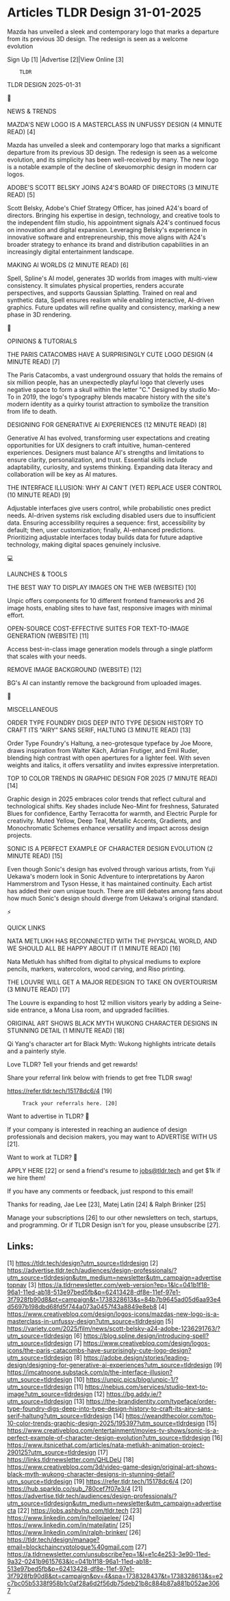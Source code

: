 # Articles TLDR Design 31-01-2025

Mazda has unveiled a sleek and contemporary logo that marks a
departure from its previous 3D design. The redesign is seen as a
welcome
evolution ‌ ‌ ‌ ‌ ‌ ‌ ‌ ‌ ‌ ‌ ‌ ‌ ‌ ‌ ‌ ‌ ‌ ‌ ‌ ‌ ‌ ‌ ‌ ‌ ‌ ‌  ‌ ‌ ‌ ‌ ‌ ‌ ‌ ‌ ‌ ‌ ‌ ‌ ‌ ‌ ‌ ‌ ‌ ‌ ‌ ‌ ‌ ‌ ‌ ‌ ‌ ‌ 


 Sign Up [1] |Advertise [2]|View Online [3] 

		TLDR 

TLDR DESIGN 2025-01-31

📱 

NEWS & TRENDS

 MAZDA'S NEW LOGO IS A MASTERCLASS IN UNFUSSY DESIGN (4 MINUTE READ)
[4] 

 Mazda has unveiled a sleek and contemporary logo that marks a
significant departure from its previous 3D design. The redesign is
seen as a welcome evolution, and its simplicity has been well-received
by many. The new logo is a notable example of the decline of
skeuomorphic design in modern car logos. 

 ADOBE'S SCOTT BELSKY JOINS A24'S BOARD OF DIRECTORS (3 MINUTE READ)
[5] 

 Scott Belsky, Adobe's Chief Strategy Officer, has joined A24's board
of directors. Bringing his expertise in design, technology, and
creative tools to the independent film studio, his appointment signals
A24's continued focus on innovation and digital expansion. Leveraging
Belsky's experience in innovative software and entrepreneurship, this
move aligns with A24's broader strategy to enhance its brand and
distribution capabilities in an increasingly digital entertainment
landscape. 

 MAKING AI WORLDS (2 MINUTE READ) [6] 

 Spell, Spline's AI model, generates 3D worlds from images with
multi-view consistency. It simulates physical properties, renders
accurate perspectives, and supports Gaussian Splatting. Trained on
real and synthetic data, Spell ensures realism while enabling
interactive, AI-driven graphics. Future updates will refine quality
and consistency, marking a new phase in 3D rendering. 

🚀 

OPINIONS & TUTORIALS

 THE PARIS CATACOMBS HAVE A SURPRISINGLY CUTE LOGO DESIGN (4 MINUTE
READ) [7] 

 The Paris Catacombs, a vast underground ossuary that holds the
remains of six million people, has an unexpectedly playful logo that
cleverly uses negative space to form a skull within the letter "C."
Designed by studio Mo-To in 2019, the logo's typography blends macabre
history with the site's modern identity as a quirky tourist attraction
to symbolize the transition from life to death. 

 DESIGNING FOR GENERATIVE AI EXPERIENCES (12 MINUTE READ) [8] 

 Generative AI has evolved, transforming user expectations and
creating opportunities for UX designers to craft intuitive,
human-centered experiences. Designers must balance AI's strengths and
limitations to ensure clarity, personalization, and trust. Essential
skills include adaptability, curiosity, and systems thinking.
Expanding data literacy and collaboration will be key as AI matures. 

 THE INTERFACE ILLUSION: WHY AI CAN'T (YET) REPLACE USER CONTROL (10
MINUTE READ) [9] 

 Adjustable interfaces give users control, while probabilistic ones
predict needs. AI-driven systems risk excluding disabled users due to
insufficient data. Ensuring accessibility requires a sequence: first,
accessibility by default; then, user customization; finally,
AI-enhanced predictions. Prioritizing adjustable interfaces today
builds data for future adaptive technology, making digital spaces
genuinely inclusive. 

💻 

LAUNCHES & TOOLS

 THE BEST WAY TO DISPLAY IMAGES ON THE WEB (WEBSITE) [10] 

 Unpic offers components for 10 different frontend frameworks and 26
image hosts, enabling sites to have fast, responsive images with
minimal effort. 

 OPEN-SOURCE COST-EFFECTIVE SUITES FOR TEXT-TO-IMAGE GENERATION
(WEBSITE) [11] 

 Access best-in-class image generation models through a single
platform that scales with your needs. 

 REMOVE IMAGE BACKGROUND (WEBSITE) [12] 

 BG's AI can instantly remove the background from uploaded images. 

🎁 

MISCELLANEOUS

 ORDER TYPE FOUNDRY DIGS DEEP INTO TYPE DESIGN HISTORY TO CRAFT ITS
“AIRY” SANS SERIF, HALTUNG (3 MINUTE READ) [13] 

 Order Type Foundry's Haltung, a neo-grotesque typeface by Joe Moore,
draws inspiration from Walter Käch, Adrian Frutiger, and Emil Ruder,
blending high contrast with open apertures for a lighter feel. With
seven weights and italics, it offers versatility and invites
expressive interpretation. 

 TOP 10 COLOR TRENDS IN GRAPHIC DESIGN FOR 2025 (7 MINUTE READ) [14] 

 Graphic design in 2025 embraces color trends that reflect cultural
and technological shifts. Key shades include Neo-Mint for freshness,
Saturated Blues for confidence, Earthy Terracotta for warmth, and
Electric Purple for creativity. Muted Yellow, Deep Teal, Metallic
Accents, Gradients, and Monochromatic Schemes enhance versatility and
impact across design projects. 

 SONIC IS A PERFECT EXAMPLE OF CHARACTER DESIGN EVOLUTION (2 MINUTE
READ) [15] 

 Even though Sonic's design has evolved through various artists, from
Yuji Uekawa's modern look in Sonic Adventure to interpretations by
Aaron Hammerstrom and Tyson Hesse, it has maintained continuity. Each
artist has added their own unique touch. There are still debates among
fans about how much Sonic's design should diverge from Uekawa's
original standard. 

⚡ 

QUICK LINKS

 NATA METLUKH HAS RECONNECTED WITH THE PHYSICAL WORLD, AND WE SHOULD
ALL BE HAPPY ABOUT IT (1 MINUTE READ) [16] 

 Nata Metlukh has shifted from digital to physical mediums to explore
pencils, markers, watercolors, wood carving, and Riso printing. 

 THE LOUVRE WILL GET A MAJOR REDESIGN TO TAKE ON OVERTOURISM (3 MINUTE
READ) [17] 

 The Louvre is expanding to host 12 million visitors yearly by adding
a Seine-side entrance, a Mona Lisa room, and upgraded facilities. 

 ORIGINAL ART SHOWS BLACK MYTH WUKONG CHARACTER DESIGNS IN STUNNING
DETAIL (1 MINUTE READ) [18] 

 Qi Yang's character art for Black Myth: Wukong highlights intricate
details and a painterly style. 

Love TLDR? Tell your friends and get rewards!

 Share your referral link below with friends to get free TLDR swag! 

 https://refer.tldr.tech/15178dc6/4 [19] 

		 Track your referrals here. [20] 

Want to advertise in TLDR? 📰

 If your company is interested in reaching an audience of design
professionals and decision makers, you may want to ADVERTISE WITH US
[21]. 

Want to work at TLDR? 💼

 APPLY HERE [22] or send a friend's resume to jobs@tldr.tech and get
$1k if we hire them! 

 If you have any comments or feedback, just respond to this email! 

Thanks for reading, 
Jae Lee [23], Matej Latin [24] & Ralph Brinker [25] 

 Manage your subscriptions [26] to our other newsletters on tech,
startups, and programming. Or if TLDR Design isn't for you, please
unsubscribe [27]. 

 

Links:
------
[1] https://tldr.tech/design?utm_source=tldrdesign
[2] https://advertise.tldr.tech/audiences/design-professionals/?utm_source=tldrdesign&utm_medium=newsletter&utm_campaign=advertisetopnav
[3] https://a.tldrnewsletter.com/web-version?ep=1&lc=041b1f18-96a1-11ed-ab18-513e97bed5fb&p=62413428-df8e-11ef-97e1-3f7928fb90d8&pt=campaign&t=1738328613&s=84b7b9645ad05d6aa93e4d5697b198dbd68fd5f744a073a0457f43a8849e8eb8
[4] https://www.creativebloq.com/design/logos-icons/mazdas-new-logo-is-a-masterclass-in-unfussy-design?utm_source=tldrdesign
[5] https://variety.com/2025/film/news/scott-belsky-a24-adobe-1236291763/?utm_source=tldrdesign
[6] https://blog.spline.design/introducing-spell?utm_source=tldrdesign
[7] https://www.creativebloq.com/design/logos-icons/the-paris-catacombs-have-surprisingly-cute-logo-design?utm_source=tldrdesign
[8] https://adobe.design/stories/leading-design/designing-for-generative-ai-experiences?utm_source=tldrdesign
[9] https://imcatnoone.substack.com/p/the-interface-illusion?utm_source=tldrdesign
[10] https://unpic.pics/blog/unpic-1/?utm_source=tldrdesign
[11] https://nebius.com/services/studio-text-to-image?utm_source=tldrdesign
[12] https://bg.addy.ie/?utm_source=tldrdesign
[13] https://the-brandidentity.com/typeface/order-type-foundry-digs-deep-into-type-design-history-to-craft-its-airy-sans-serif-haltung?utm_source=tldrdesign
[14] https://weandthecolor.com/top-10-color-trends-graphic-design-2025/195397?utm_source=tldrdesign
[15] https://www.creativebloq.com/entertainment/movies-tv-shows/sonic-is-a-perfect-example-of-character-design-evolution?utm_source=tldrdesign
[16] https://www.itsnicethat.com/articles/nata-metlukh-animation-project-290125?utm_source=tldrdesign
[17] https://links.tldrnewsletter.com/QHLDeU
[18] https://www.creativebloq.com/3d/video-game-design/original-art-shows-black-myth-wukong-character-designs-in-stunning-detail?utm_source=tldrdesign
[19] https://refer.tldr.tech/15178dc6/4
[20] https://hub.sparklp.co/sub_780cef7f07e3/4
[21] https://advertise.tldr.tech/audiences/design-professionals/?utm_source=tldrdesign&utm_medium=newsletter&utm_campaign=advertisecta
[22] https://jobs.ashbyhq.com/tldr.tech
[23] https://www.linkedin.com/in/hellojaelee/
[24] https://www.linkedin.com/in/matejlatin/
[25] https://www.linkedin.com/in/ralph-brinker/
[26] https://tldr.tech/design/manage?email=blockchaincryptologue%40gmail.com
[27] https://a.tldrnewsletter.com/unsubscribe?ep=1&l=e1c4e253-3e90-11ed-9a32-0241b9615763&lc=041b1f18-96a1-11ed-ab18-513e97bed5fb&p=62413428-df8e-11ef-97e1-3f7928fb90d8&pt=campaign&pv=4&spa=1738328437&t=1738328613&s=e2c7bc05b5338f958b1c0af28a6d2f56db75deb21b8c884b87a881b052ae3067